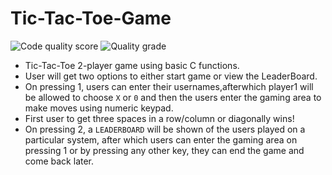 # Tic-Tac-Toe-Game

![Code quality score](https://api.codiga.io/project/32266/score/svg)
![Quality grade](https://api.codiga.io/project/32266/status/svg)

- Tic-Tac-Toe 2-player game using basic C functions.
- User will get two options to either start game or view the LeaderBoard.
- On pressing 1, users can enter their usernames,afterwhich player1 will be allowed to choose ```X``` or ```0``` and then the users enter the gaming area to make moves using numeric keypad.
- First user to get three spaces in a row/column or diagonally wins!
- On pressing 2, a ```LEADERBOARD``` will be shown of the users played on a particular system, after which users can enter the gaming area on pressing 1 or by pressing any other key, they can end the game and come back later.
